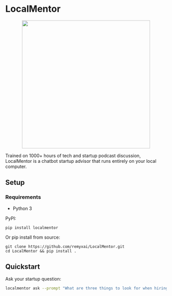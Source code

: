 # LocalMentor

<p align="center">
  <img src="https://github.com/remyxai/LocalMentor/blob/main/assets/dale_the_quail.png" height=400px>
  <br>

Trained on 1000+ hours of tech and startup podcast discussion, LocalMentor is a chatbot startup advisor that runs entirely on your local computer.

## Setup 

### Requirements
* Python 3 

PyPI:
```
pip install localmentor 
```

Or pip install from source:
```
git clone https://github.com/remyxai/LocalMentor.git
cd LocalMentor && pip install .
```

## Quickstart
Ask your startup question:

```bash
localmentor ask --prompt "What are three things to look for when hiring employees at an early stage startup?"
```
</p>
